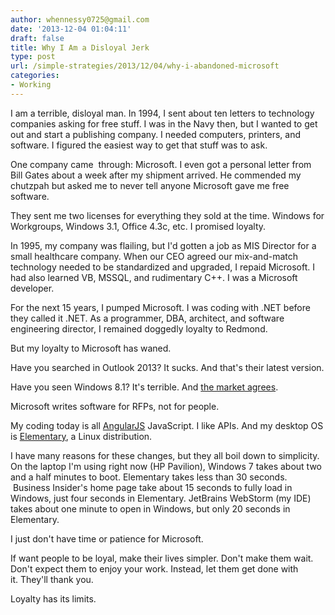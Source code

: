 ```yaml
---
author: whennessy0725@gmail.com
date: '2013-12-04 01:04:11'
draft: false
title: Why I Am a Disloyal Jerk
type: post
url: /simple-strategies/2013/12/04/why-i-abandoned-microsoft
categories:
- Working
---
```


I am a terrible, disloyal man.
In 1994, I sent about ten letters to technology companies asking for free stuff. I was in the Navy then, but I wanted to get out and start a publishing company. I needed computers, printers, and software. I figured the easiest way to get that stuff was to ask.




One company came  through: Microsoft. I even got a personal letter from Bill Gates about a week after my shipment arrived. He commended my chutzpah but asked me to never tell anyone Microsoft gave me free software.




They sent me two licenses for everything they sold at the time. Windows for Workgroups, Windows 3.1, Office 4.3c, etc. I promised loyalty.




In 1995, my company was flailing, but I'd gotten a job as MIS Director for a small healthcare company. When our CEO agreed our mix-and-match technology needed to be standardized and upgraded, I repaid Microsoft. I had also learned VB, MSSQL, and rudimentary C++. I was a Microsoft developer.




For the next 15 years, I pumped Microsoft. I was coding with .NET before they called it .NET. As a programmer, DBA, architect, and software engineering director, I remained doggedly loyalty to Redmond.




But my loyalty to Microsoft has waned.




Have you searched in Outlook 2013? It sucks. And that's their latest version.




Have you seen Windows 8.1? It's terrible. And [the market agrees](http://www.businessinsider.com/windows-8-adoption-is-lagging-windows-7-2013-12).




Microsoft writes software for RFPs, not for people.




My coding today is all [AngularJS](http://angularjs.org/) JavaScript. I like APIs. And my desktop OS is [Elementary](http://elementaryos.org/), a Linux distribution.




I have many reasons for these changes, but they all boil down to simplicity. On the laptop I'm using right now (HP Pavilion), Windows 7 takes about two and a half minutes to boot. Elementary takes less than 30 seconds.  Business Insider's home page take about 15 seconds to fully load in Windows, just four seconds in Elementary. JetBrains WebStorm (my IDE) takes about one minute to open in Windows, but only 20 seconds in Elementary.




I just don't have time or patience for Microsoft.




If want people to be loyal, make their lives simpler. Don't make them wait. Don't expect them to enjoy your work. Instead, let them get done with it. They'll thank you.




Loyalty has its limits.



